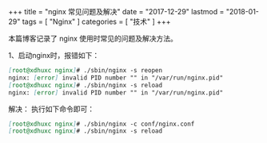 +++
title = "nginx 常见问题及解决"
date = "2017-12-29"
lastmod = "2018-01-29"
tags = [
    "Nginx"
]
categories = [
    "技术"
]
+++

本篇博客记录了 nginx 使用时常见的问题及解决方法。

<!--more-->

1、启动nginx时，报错如下：
```markdown
[root@xdhuxc nginx]# ./sbin/nginx -s reopen
nginx: [error] invalid PID number "" in "/var/run/nginx.pid"
[root@xdhuxc nginx]# ./sbin/nginx -s reload
nginx: [error] invalid PID number "" in "/var/run/nginx.pid"
```
解决：
执行如下命令即可：
```markdown
[root@xdhuxc nginx]# ./sbin/nginx -c conf/nginx.conf
[root@xdhuxc nginx]# ./sbin/nginx -s reload
```

